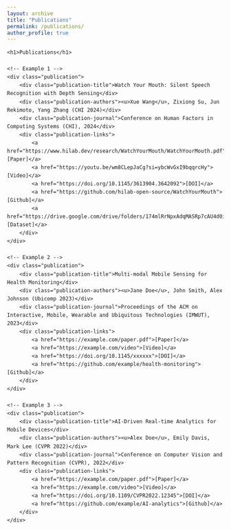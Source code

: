 ```yaml
---
layout: archive
title: "Publications"
permalink: /publications/
author_profile: true
---
```


<!DOCTYPE html>
<html lang="en">
<head>
    <meta charset="UTF-8">
    <meta name="viewport" content="width=device-width, initial-scale=1.0">
    <title>Publications</title>
    <style>
        body {
            font-family: Arial, sans-serif;
            margin: 40px;
            line-height: 1.6;
        }
        h1 {
            text-align: center;
        }
        .publication {
            border-bottom: 1px solid #ddd;
            margin-bottom: 20px;
            padding-bottom: 10px;
        }
        .publication-title {
            font-size: 18px;
            font-weight: bold;
        }
        .publication-authors {
            font-style: italic;
            margin: 5px 0;
        }
        .publication-links a {
            margin-right: 10px;
            text-decoration: none;
            color: #0066cc;
        }
        .publication-links a:hover {
            text-decoration: underline;
        }
    </style>
</head>
<body>

    <h1>Publications</h1>

    <!-- Example 1 -->
    <div class="publication">
        <div class="publication-title">Watch Your Mouth: Silent Speech Recognition with Depth Sensing</div>
        <div class="publication-authors"><u>Xue Wang</u>, Zixiong Su, Jun Rekimoto, Yang Zhang (CHI 2024)</div>
        <div class="publication-journal">Conference on Human Factors in Computing Systems (CHI), 2024</div>
        <div class="publication-links">
            <a href="https://www.hilab.dev/research/WatchYourMouth/WatchYourMouth.pdf">[Paper]</a>
            <a href="https://youtu.be/wm8CLepJaCg?si=ybcWvGxI9bqqrcHy">[Video]</a>
            <a href="https://doi.org/10.1145/3613904.3642092">[DOI]</a>
            <a href="https://github.com/hilab-open-source/WatchYourMouth">[Github]</a>
            <a href="https://drive.google.com/drive/folders/174mlRrNpxAdqMASRp7cAU4d0iCTQk7SA">[Dataset]</a>
        </div>
    </div>

    <!-- Example 2 -->
    <div class="publication">
        <div class="publication-title">Multi-modal Mobile Sensing for Health Monitoring</div>
        <div class="publication-authors"><u>Jane Doe</u>, John Smith, Alex Johnson (Ubicomp 2023)</div>
        <div class="publication-journal">Proceedings of the ACM on Interactive, Mobile, Wearable and Ubiquitous Technologies (IMWUT), 2023</div>
        <div class="publication-links">
            <a href="https://example.com/paper.pdf">[Paper]</a>
            <a href="https://example.com/video">[Video]</a>
            <a href="https://doi.org/10.1145/xxxxxx">[DOI]</a>
            <a href="https://github.com/example/health-monitoring">[Github]</a>
        </div>
    </div>

    <!-- Example 3 -->
    <div class="publication">
        <div class="publication-title">AI-Driven Real-time Analytics for Mobile Devices</div>
        <div class="publication-authors"><u>Alex Doe</u>, Emily Davis, Mark Lee (CVPR 2022)</div>
        <div class="publication-journal">Conference on Computer Vision and Pattern Recognition (CVPR), 2022</div>
        <div class="publication-links">
            <a href="https://example.com/paper.pdf">[Paper]</a>
            <a href="https://example.com/video">[Video]</a>
            <a href="https://doi.org/10.1109/CVPR2022.12345">[DOI]</a>
            <a href="https://github.com/example/AI-analytics">[Github]</a>
        </div>
    </div>

</body>
</html>
